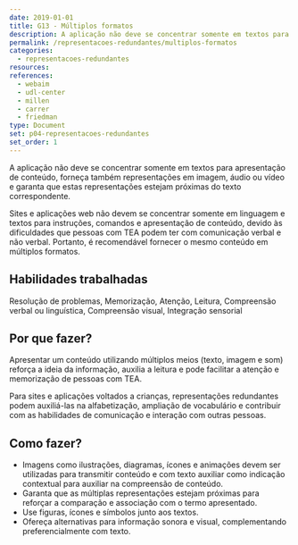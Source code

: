 ```yaml
---
date: 2019-01-01
title: G13 - Múltiplos formatos
description: A aplicação não deve se concentrar somente em textos para apresentação de conteúdo, forneça também representações em imagem, áudio ou vídeo e garanta que estas representações estejam próximas do texto correspondente.
permalink: /representacoes-redundantes/multiplos-formatos
categories:
  - representacoes-redundantes
resources:
references:
  - webaim
  - udl-center
  - millen
  - carrer
  - friedman
type: Document
set: p04-representacoes-redundantes
set_order: 1
---
```


A aplicação não deve se concentrar somente em textos para apresentação de conteúdo, forneça também representações em imagem, áudio ou vídeo e garanta que estas representações estejam próximas do texto correspondente.

Sites e aplicações web não devem se concentrar somente em linguagem e textos para instruções, comandos e apresentação de conteúdo, devido às dificuldades que pessoas com TEA podem ter com comunicação verbal e não verbal. Portanto, é recomendável fornecer o mesmo conteúdo em múltiplos formatos.

## Habilidades trabalhadas

Resolução de problemas, Memorização, Atenção, Leitura, Compreensão verbal ou linguística, Compreensão visual, Integração sensorial

## Por que fazer?

Apresentar um conteúdo utilizando múltiplos meios (texto, imagem e som) reforça a ideia da informação, auxilia a leitura e pode facilitar a atenção e memorização de pessoas com TEA.

Para sites e aplicações voltados a crianças, representações redundantes podem auxiliá-las na alfabetização, ampliação de vocabulário e contribuir com as habilidades de comunicação e interação com outras pessoas.

## Como fazer?

- Imagens como ilustrações, diagramas, ícones e animações devem ser utilizadas para transmitir conteúdo e com texto auxiliar como indicação contextual para auxiliar na compreensão de conteúdo.
- Garanta que as múltiplas representações estejam próximas para reforçar a comparação e associação com o termo apresentado.
- Use figuras, ícones e símbolos junto aos textos.
- Ofereça alternativas para informação sonora e visual, complementando preferencialmente com texto.